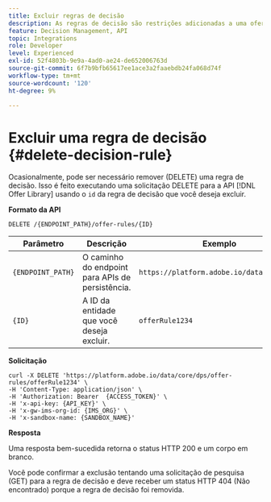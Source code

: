 ```yaml
---
title: Excluir regras de decisão
description: As regras de decisão são restrições adicionadas a uma oferta personalizada e aplicadas a um perfil para determinar a elegibilidade.
feature: Decision Management, API
topic: Integrations
role: Developer
level: Experienced
exl-id: 52f4803b-9e9a-4ad0-ae24-de652006763d
source-git-commit: 6f7b9bfb65617ee1ace3a2faaebdb24fa068d74f
workflow-type: tm+mt
source-wordcount: '120'
ht-degree: 9%

---
```


# Excluir uma regra de decisão {#delete-decision-rule}

Ocasionalmente, pode ser necessário remover (DELETE) uma regra de decisão. Isso é feito executando uma solicitação DELETE para a API [!DNL Offer Library] usando o `id` da regra de decisão que você deseja excluir.

**Formato da API**

```http
DELETE /{ENDPOINT_PATH}/offer-rules/{ID}
```

| Parâmetro | Descrição | Exemplo |
| --------- | ----------- | ------- |
| `{ENDPOINT_PATH}` | O caminho do endpoint para APIs de persistência. | `https://platform.adobe.io/data/core/dps` |
| `{ID}` | A ID da entidade que você deseja excluir. | `offerRule1234` |

**Solicitação**

```shell
curl -X DELETE 'https://platform.adobe.io/data/core/dps/offer-rules/offerRule1234' \
-H 'Content-Type: application/json' \
-H 'Authorization: Bearer  {ACCESS_TOKEN}' \
-H 'x-api-key: {API_KEY}' \
-H 'x-gw-ims-org-id: {IMS_ORG}' \
-H 'x-sandbox-name: {SANDBOX_NAME}'
```

**Resposta**

Uma resposta bem-sucedida retorna o status HTTP 200 e um corpo em branco.

Você pode confirmar a exclusão tentando uma solicitação de pesquisa (GET) para a regra de decisão e deve receber um status HTTP 404 (Não encontrado) porque a regra de decisão foi removida.
